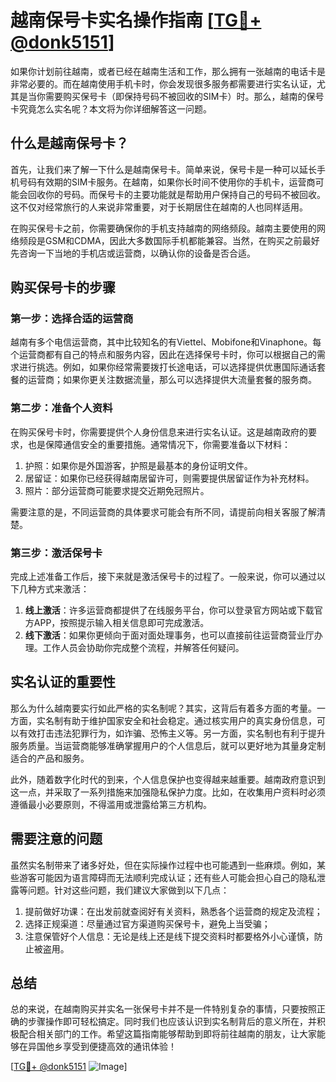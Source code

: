# 越南保号卡实名操作指南 [[TG💪+ @donk5151](https://t.me/s/donk5151)]

如果你计划前往越南，或者已经在越南生活和工作，那么拥有一张越南的电话卡是非常必要的。而在越南使用手机卡时，你会发现很多服务都需要进行实名认证，尤其是当你需要购买保号卡（即保持号码不被回收的SIM卡）时。那么，越南的保号卡究竟怎么实名呢？本文将为你详细解答这一问题。

## 什么是越南保号卡？

首先，让我们来了解一下什么是越南保号卡。简单来说，保号卡是一种可以延长手机号码有效期的SIM卡服务。在越南，如果你长时间不使用你的手机卡，运营商可能会回收你的号码。而保号卡的主要功能就是帮助用户保持自己的号码不被回收。这不仅对经常旅行的人来说非常重要，对于长期居住在越南的人也同样适用。

在购买保号卡之前，你需要确保你的手机支持越南的网络频段。越南主要使用的网络频段是GSM和CDMA，因此大多数国际手机都能兼容。当然，在购买之前最好先咨询一下当地的手机店或运营商，以确认你的设备是否合适。

## 购买保号卡的步骤

### 第一步：选择合适的运营商

越南有多个电信运营商，其中比较知名的有Viettel、Mobifone和Vinaphone。每个运营商都有自己的特点和服务内容，因此在选择保号卡时，你可以根据自己的需求进行挑选。例如，如果你经常需要拨打长途电话，可以选择提供优惠国际通话套餐的运营商；如果你更关注数据流量，那么可以选择提供大流量套餐的服务商。

### 第二步：准备个人资料

在购买保号卡时，你需要提供个人身份信息来进行实名认证。这是越南政府的要求，也是保障通信安全的重要措施。通常情况下，你需要准备以下材料：

1. 护照：如果你是外国游客，护照是最基本的身份证明文件。
2. 居留证：如果你已经获得越南居留许可，则需要提供居留证作为补充材料。
3. 照片：部分运营商可能要求提交近期免冠照片。

需要注意的是，不同运营商的具体要求可能会有所不同，请提前向相关客服了解清楚。

### 第三步：激活保号卡

完成上述准备工作后，接下来就是激活保号卡的过程了。一般来说，你可以通过以下几种方式来激活：

1. **线上激活**：许多运营商都提供了在线服务平台，你可以登录官方网站或下载官方APP，按照提示输入相关信息即可完成激活。
2. **线下激活**：如果你更倾向于面对面处理事务，也可以直接前往运营商营业厅办理。工作人员会协助你完成整个流程，并解答任何疑问。

## 实名认证的重要性

那么为什么越南要实行如此严格的实名制呢？其实，这背后有着多方面的考量。一方面，实名制有助于维护国家安全和社会稳定。通过核实用户的真实身份信息，可以有效打击违法犯罪行为，如诈骗、恐怖主义等。另一方面，实名制也有利于提升服务质量。当运营商能够准确掌握用户的个人信息后，就可以更好地为其量身定制适合的产品和服务。

此外，随着数字化时代的到来，个人信息保护也变得越来越重要。越南政府意识到这一点，并采取了一系列措施来加强隐私保护力度。比如，在收集用户资料时必须遵循最小必要原则，不得滥用或泄露给第三方机构。

## 需要注意的问题

虽然实名制带来了诸多好处，但在实际操作过程中也可能遇到一些麻烦。例如，某些游客可能因为语言障碍而无法顺利完成认证；还有些人可能会担心自己的隐私泄露等问题。针对这些问题，我们建议大家做到以下几点：

1. 提前做好功课：在出发前就查阅好有关资料，熟悉各个运营商的规定及流程；
2. 选择正规渠道：尽量通过官方渠道购买保号卡，避免上当受骗；
3. 注意保管好个人信息：无论是线上还是线下提交资料时都要格外小心谨慎，防止被盗用。

## 总结

总的来说，在越南购买并实名一张保号卡并不是一件特别复杂的事情，只要按照正确的步骤操作即可轻松搞定。同时我们也应该认识到实名制背后的意义所在，并积极配合相关部门的工作。希望这篇指南能够帮助到即将前往越南的朋友，让大家能够在异国他乡享受到便捷高效的通讯体验！

[[TG💪+ @donk5151](https://t.me/s/donk5151) ![Image](https://i.postimg.cc/rwNCRYN7/Snipaste-2025-04-30-17-27-05.png)]